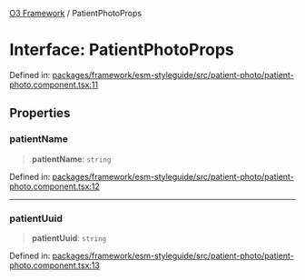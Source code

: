 [O3 Framework](../API.md) / PatientPhotoProps

# Interface: PatientPhotoProps

Defined in: [packages/framework/esm-styleguide/src/patient-photo/patient-photo.component.tsx:11](https://github.com/openmrs/openmrs-esm-core/blob/18d2874f03a33a6ab8295af0e87ac97fdd150718/packages/framework/esm-styleguide/src/patient-photo/patient-photo.component.tsx#L11)

## Properties

### patientName

> **patientName**: `string`

Defined in: [packages/framework/esm-styleguide/src/patient-photo/patient-photo.component.tsx:12](https://github.com/openmrs/openmrs-esm-core/blob/18d2874f03a33a6ab8295af0e87ac97fdd150718/packages/framework/esm-styleguide/src/patient-photo/patient-photo.component.tsx#L12)

***

### patientUuid

> **patientUuid**: `string`

Defined in: [packages/framework/esm-styleguide/src/patient-photo/patient-photo.component.tsx:13](https://github.com/openmrs/openmrs-esm-core/blob/18d2874f03a33a6ab8295af0e87ac97fdd150718/packages/framework/esm-styleguide/src/patient-photo/patient-photo.component.tsx#L13)
